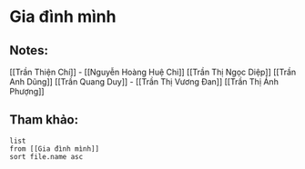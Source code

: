 # Gia đình mình

## Notes:
[[Trần Thiện Chí]] - [[Nguyễn Hoàng Huệ Chi]]
[[Trần Thị Ngọc Diệp]]
[[Trần Anh Dũng]]
[[Trần Quang Duy]] - [[Trần Thị Vương Đan]]
[[Trần Thị Ánh Phượng]]


## Tham khảo:
```dataview
list
from [[Gia đình mình]]
sort file.name asc
```